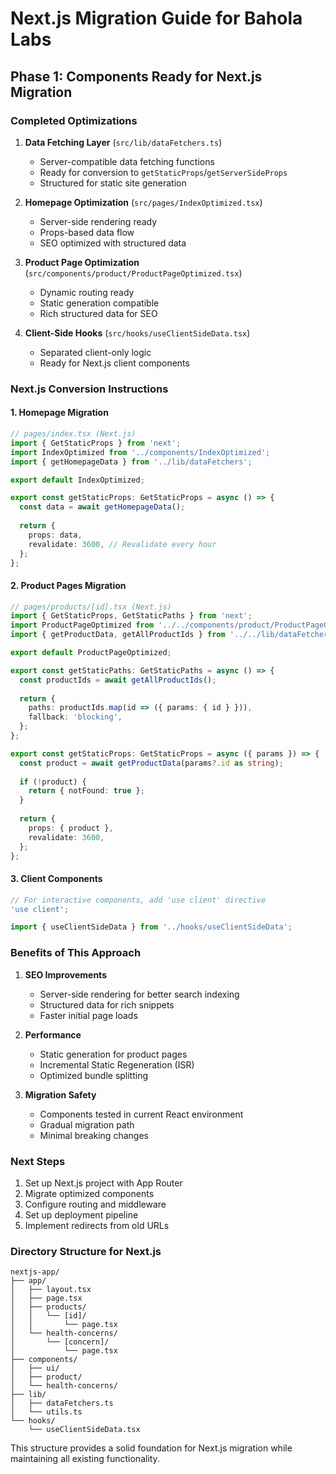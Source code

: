
# Next.js Migration Guide for Bahola Labs

## Phase 1: Components Ready for Next.js Migration

### Completed Optimizations

1. **Data Fetching Layer** (`src/lib/dataFetchers.ts`)
   - Server-compatible data fetching functions
   - Ready for conversion to `getStaticProps`/`getServerSideProps`
   - Structured for static site generation

2. **Homepage Optimization** (`src/pages/IndexOptimized.tsx`)
   - Server-side rendering ready
   - Props-based data flow
   - SEO optimized with structured data

3. **Product Page Optimization** (`src/components/product/ProductPageOptimized.tsx`)
   - Dynamic routing ready
   - Static generation compatible
   - Rich structured data for SEO

4. **Client-Side Hooks** (`src/hooks/useClientSideData.tsx`)
   - Separated client-only logic
   - Ready for Next.js client components

### Next.js Conversion Instructions

#### 1. Homepage Migration
```typescript
// pages/index.tsx (Next.js)
import { GetStaticProps } from 'next';
import IndexOptimized from '../components/IndexOptimized';
import { getHomepageData } from '../lib/dataFetchers';

export default IndexOptimized;

export const getStaticProps: GetStaticProps = async () => {
  const data = await getHomepageData();
  
  return {
    props: data,
    revalidate: 3600, // Revalidate every hour
  };
};
```

#### 2. Product Pages Migration
```typescript
// pages/products/[id].tsx (Next.js)
import { GetStaticProps, GetStaticPaths } from 'next';
import ProductPageOptimized from '../../components/product/ProductPageOptimized';
import { getProductData, getAllProductIds } from '../../lib/dataFetchers';

export default ProductPageOptimized;

export const getStaticPaths: GetStaticPaths = async () => {
  const productIds = await getAllProductIds();
  
  return {
    paths: productIds.map(id => ({ params: { id } })),
    fallback: 'blocking',
  };
};

export const getStaticProps: GetStaticProps = async ({ params }) => {
  const product = await getProductData(params?.id as string);
  
  if (!product) {
    return { notFound: true };
  }
  
  return {
    props: { product },
    revalidate: 3600,
  };
};
```

#### 3. Client Components
```typescript
// For interactive components, add 'use client' directive
'use client';

import { useClientSideData } from '../hooks/useClientSideData';
```

### Benefits of This Approach

1. **SEO Improvements**
   - Server-side rendering for better search indexing
   - Structured data for rich snippets
   - Faster initial page loads

2. **Performance**
   - Static generation for product pages
   - Incremental Static Regeneration (ISR)
   - Optimized bundle splitting

3. **Migration Safety**
   - Components tested in current React environment
   - Gradual migration path
   - Minimal breaking changes

### Next Steps

1. Set up Next.js project with App Router
2. Migrate optimized components
3. Configure routing and middleware
4. Set up deployment pipeline
5. Implement redirects from old URLs

### Directory Structure for Next.js
```
nextjs-app/
├── app/
│   ├── layout.tsx
│   ├── page.tsx
│   ├── products/
│   │   └── [id]/
│   │       └── page.tsx
│   └── health-concerns/
│       └── [concern]/
│           └── page.tsx
├── components/
│   ├── ui/
│   ├── product/
│   └── health-concerns/
├── lib/
│   ├── dataFetchers.ts
│   └── utils.ts
└── hooks/
    └── useClientSideData.tsx
```

This structure provides a solid foundation for Next.js migration while maintaining all existing functionality.
